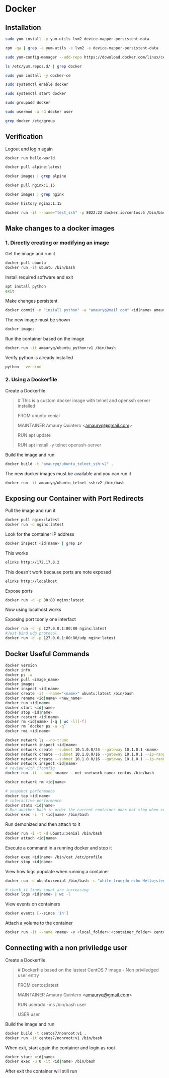 # Docker

## Installation

```bash
sudo yum install -y yum-utils lvm2 device-mapper-persistent-data

rpm -qa | grep -e yum-utils -e lvm2 -e device-mapper-persistent-data

sudo yum-config-manager --add-repo https://download.docker.com/linux/centos/docker-ce.repo

ls /etc/yum.repos.d/ | grep docker

sudo yum install -y docker-ce

sudo systemctl enable docker

sudo systemctl start docker

sudo groupadd docker

sudo usermod -a -G docker user

grep docker /etc/group
```

## Verification

Logout and login again

```bash
docker run hello-world

docker pull alpine:latest

docker images | grep alpine

docker pull nginx:1.15

docker images | grep nginx

docker history nginx:1.15

docker run -it --name="test_ssh" -p 8022:22 docker.io/centos:6 /bin/bash

```

## Make changes to a docker images

### 1. Directly creating or modifying an image

Get the image and run it
```bash
docker pull ubuntu
docker run -it ubuntu /bin/bash
```

Install required software and exit
```bash
apt install python
exit
```

Make changes persistent
```bash
docker commit -m "install python" -a "amauryq@mail.com" <id|name> amauryq/ubuntu_python:v1
```

The new image must be shown
```bash
docker images
```

Run the container based on the image
```bash
docker run -it amauryq/ubuntu_python:v1 /bin/bash
```

Verify python is already installed
```bash
python --version
```

### 2. Using a Dockerfile

Create a Dockerfile
> \# This is a custom docker image with telnet and openssh server installed
> 
> FROM ubuntu:xenial
> 
> MAINTAINER Amaury Quintero \<amauryq@gmail.com>
> 
> RUN apt update
>
> RUN apt install -y telnet openssh-server

Build the image and run
```bash
docker build -t "amauryq/ubuntu_telnet_ssh:v2" .
```

The new docker images must be available and you can run it
```bash
docker run -it amauryq/ubuntu_telnet_ssh:v2 /bin/bash
```

## Exposing our Container with Port Redirects

Pull the image and run it
```bash
docker pull nginx:latest
docker run -d nginx:latest
```

Look for the container IP address
```bash
docker inspect <id|name> | grep IP
```

This works
```bash
elinks http://172.17.0.2
```

This doesn't work because ports are note exposed
```bash
elinks http://localhost
```

Expose ports
```bash
docker run -d -p 80:80 nginx:latest
```

Now using localhost works

Exposing port toonly one interfact 
```bash
docker run -d -p 127.0.0.1:80:80 nginx:latest
#Just bind udp protocol
docker run -d -p 127.0.0.1:80:80/udp nginx:latest
```

## Docker Useful Commands

```bash
docker version
docker info
docker ps -a
docker pull <image_name>
docker images
docker inspect <id|name>
docker create -it --name="<name>" ubuntu:latest /bin/bash
docker rename <id|name> <new_name>
docker run <id|name>
docker start <id|name>
docker stop <id|name>
docker restart <id|name>
docker rm <id|name> [-q | wc -l][-f]
docker rm `docker ps -a -q`
docker rmi <id|name>

docker network ls --no-trunc
docker network inspect <id|name>
docker network create --subnet 10.1.0.0/24 --gateway 10.1.0.1 <name>
docker network create --subnet 10.1.0.0/16 --gateway 10.1.0.1 --ip-range=10.1.4.0/24 --driver=bridge --label=<network_label> <name>
docker network create --subnet 10.1.0.0/16 --gateway 10.1.0.1 --ip-range=10.1.4.0/24 --ip 10.1.4.100 --driver=bridge --label=<network_label> <name>
docker network inspect <id|name>
# review with ifconfig
docker run -it --name <name> --net <network_name> centos /bin/bash

docker network rm <id|name>

# snapshot performance
docker top <id|name>
# interactive performance
docker stats <id|name>
# Run another bash in order the current container does not stop when exited
docker exec -i -t <id|name> /bin/bash
```

Run demonized and then attach to it
```bash
docker run -i -t -d ubuntu:xenial /bin/bash
docker attach <id|name>
```

Execute a command in a running docker and stop it
```bash
docker exec <id|name> /bin/cat /etc/profile
docker stop <id|name>
```

View how logs populate when running a container
```bash
docker run -d ubuntu:xenial /bin/bash -c "while true;do echo Hello;sleep 1;done"

# check if lines count are increasing
docker logs <id|name> | wc -l
```

View events on containers
```bash
docker events [--since '1h']
```

Attach a volume to the container
```bash
docker run -it --name <name> -v <local_folder>:<container_folder> centos7/echo:v1 /bin/bash
```

## Connecting with a non priviledge user

Create a Dockerfile
>\# Dockerfile based on the lastest CentOS 7 image - Non priviledged user entry
>
>FROM centos:latest
>
>MAINTAINER Amaury Quintero \<amauryq@gmail.com>
>
>RUN useradd -ms /bin/bash user
>
>USER user

Build the image and run
```bash
docker build -t centos7/nonroot:v1 .
docker run -it centos7/nonroot:v1 /bin/bash
```

When exit, start again the container and login as root
```bash
docker start <id|name>
docker exec -u 0 -it <id|name> /bin/bash
```

After exit the container will still run
